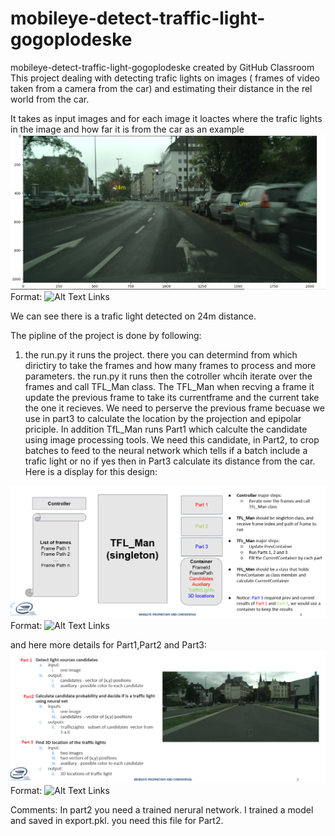 # mobileye-detect-traffic-light-gogoplodeske
mobileye-detect-traffic-light-gogoplodeske created by GitHub Classroom
This project dealing with detecting trafic lights on images ( frames of video taken from a camera from the car) and estimating their distance in 
the rel world from the car. 

It takes as input images and for each image it loactes where the trafic lights in the image and how far it is from the car as an example 
![GitHub Logo](/NN.png)
Format: ![Alt Text](url)
Links

We can see there is a trafic light detected on 24m distance. 

The pipline of the project is done by following: 

1) the run.py it runs the project. there you can determind from which dirictiry to take the frames and how many frames to process and more 
parameters. 
the run.py it runs then the cotroller whcih iterate over the frames and call TFL_Man class. The TFL_Man when recving a frame it update the 
previous frame to take its currentframe and the current take the one it recieves. We need to perserve the previous frame 
becuase we use in part3 to calculate the location by the projection and epipolar priciple. In addition TfL_Man runs Part1 which calculte the candidate using image processing tools. We need this candidate, in Part2, to crop batches to feed to the neural network which tells if 
a batch include a trafic light or no if yes then in Part3 calculate its distance from the car. Here is a display for this design: 

![GitHub Logo](/design.png)
Format: ![Alt Text](url)
Links


and here more details for Part1,Part2 and Part3:
![GitHub Logo](/details.png)
Format: ![Alt Text](url)
Links

Comments: 
In part2 you need a trained nerural network. I trained a model and saved in export.pkl. you need this file for Part2. 
